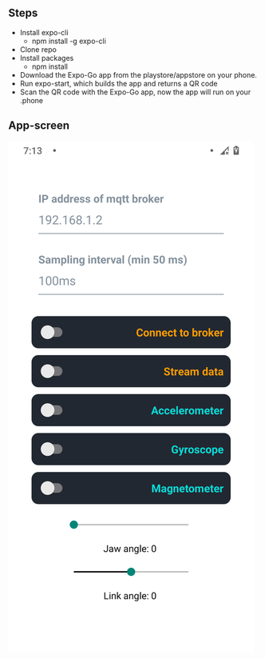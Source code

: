 ## Steps
* Install expo-cli
    * npm install -g expo-cli
* Clone repo
* Install packages  
    * npm install
* Download the Expo-Go app from the playstore/appstore on your phone.
* Run expo-start, which builds the app and returns a QR code
* Scan the QR code with the Expo-Go app, now the app will run on your .phone

## App-screen
<img src="./assets/app-screen.png" size=250>
